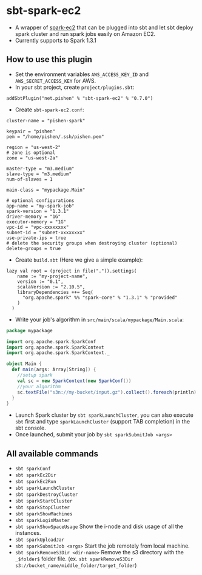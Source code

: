 # sbt-spark-ec2
* A wrapper of [spark-ec2](http://spark.apache.org/docs/latest/ec2-scripts.html) that can be plugged into sbt and let sbt deploy spark cluster and run spark jobs easily on Amazon EC2.
* Currently supports to Spark 1.3.1

## How to use this plugin
* Set the environment variables `AWS_ACCESS_KEY_ID` and `AWS_SECRET_ACCESS_KEY` for AWS.
* In your sbt project, create `project/plugins.sbt`:

```
addSbtPlugin("net.pishen" % "sbt-spark-ec2" % "0.7.0")
```

* Create `sbt-spark-ec2.conf`:

```
cluster-name = "pishen-spark"

keypair = "pishen"
pem = "/home/pishen/.ssh/pishen.pem"

region = "us-west-2"
# zone is optional
zone = "us-west-2a"

master-type = "m3.medium"
slave-type = "m3.medium"
num-of-slaves = 1

main-class = "mypackage.Main"

# optional configurations
app-name = "my-spark-job"
spark-version = "1.3.1"
driver-memory = "1G"
executor-memory = "1G"
vpc-id = "vpc-xxxxxxxx"
subnet-id = "subnet-xxxxxxxx"
use-private-ips = true
# delete the security groups when destroying cluster (optional)
delete-groups = true
```
* Create `build.sbt` (Here we give a simple example):
```
lazy val root = (project in file(".")).settings(
    name := "my-project-name",
    version := "0.1",
    scalaVersion := "2.10.5",
    libraryDependencies ++= Seq(
      "org.apache.spark" %% "spark-core" % "1.3.1" % "provided"
    )
  )
```
* Write your job's algorithm in `src/main/scala/mypackage/Main.scala`:
```scala
package mypackage

import org.apache.spark.SparkConf
import org.apache.spark.SparkContext
import org.apache.spark.SparkContext._

object Main {
  def main(args: Array[String]) {
    //setup spark
    val sc = new SparkContext(new SparkConf())
    //your algorithm 
    sc.textFile("s3n://my-bucket/input.gz").collect().foreach(println)
  }
}
```
* Launch Spark cluster by `sbt sparkLaunchCluster`, you can also execute `sbt` first and type `sparkLaunchCluster` (support TAB completion) in the sbt console.
* Once launched, submit your job by `sbt sparkSubmitJob <args>`

## All available commands
* `sbt sparkConf`
* `sbt sparkEc2Dir`
* `sbt sparkEc2Run`
* `sbt sparkLaunchCluster`
* `sbt sparkDestroyCluster`
* `sbt sparkStartCluster`
* `sbt sparkStopCluster`
* `sbt sparkShowMachines`
* `sbt sparkLoginMaster`
* `sbt sparkShowSpaceUsage` Show the i-node and disk usage of all the instances.
* `sbt sparkUploadJar`
* `sbt sparkSubmitJob <args>` Start the job remotely from local machine.
* `sbt sparkRemoveS3Dir <dir-name>` Remove the s3 directory with the `_$folder$` folder file. (ex. `sbt sparkRemoveS3Dir s3://bucket_name/middle_folder/target_folder`)
